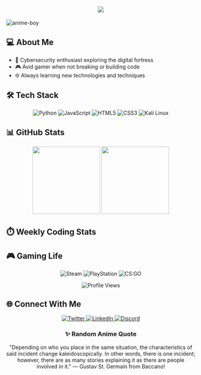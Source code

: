 <!-- Header with animated text -->
<h1 align="center">
  <img src="https://readme-typing-svg.herokuapp.com/?lines=Hello+World!;I'm+Adam+Guerchi;Coder+|+Security+Enthusiast&center=true&size=27&color=58a6ff">
</h1>

<!-- Anime-inspired banner -->

  ![anime-boy](https://github.com/user-attachments/assets/c09f55a3-8354-4336-845a-b539298a45ab)


## 💻 About Me

- 🔐 Cybersecurity enthusiast exploring the digital fortress
- 🎮 Avid gamer when not breaking or building code
- 🌐 Always learning new technologies and techniques

<!-- Tech Stack with Icons -->
## 🛠️ Tech Stack

<p align="center">
  <img src="https://img.shields.io/badge/Python-3776AB?style=for-the-badge&logo=python&logoColor=white" alt="Python" />
  <img src="https://img.shields.io/badge/JavaScript-F7DF1E?style=for-the-badge&logo=javascript&logoColor=black" alt="JavaScript" />
  <img src="https://img.shields.io/badge/HTML5-E34F26?style=for-the-badge&logo=html5&logoColor=white" alt="HTML5" />
  <img src="https://img.shields.io/badge/CSS3-1572B6?style=for-the-badge&logo=css3&logoColor=white" alt="CSS3" />
  <img src="https://img.shields.io/badge/Kali_Linux-557C94?style=for-the-badge&logo=kali-linux&logoColor=white" alt="Kali Linux" />
</p>

<!-- GitHub Stats with anime theme -->
## 📊 GitHub Stats

<div align="center">
  <img height="180em" src="https://github-readme-stats.vercel.app/api?username=AdamGr2002&show_icons=true&theme=tokyonight&include_all_commits=true&count_private=true"/>
  <img height="180em" src="https://github-readme-stats.vercel.app/api/top-langs/?username=AdamGr2002&layout=compact&langs_count=7&theme=tokyonight"/>
</div>

<!-- Dynamic WakaTime stats -->
## ⏱️ Weekly Coding Stats

<!--START_SECTION:waka-->
<!--END_SECTION:waka-->

<!-- Cybersecurity section with custom badges -->

<!-- Gaming section with custom badges -->
## 🎮 Gaming Life

<p align="center">
  <img src="https://img.shields.io/badge/Steam-000000?style=for-the-badge&logo=steam&logoColor=white" alt="Steam" />
  <img src="https://img.shields.io/badge/PlayStation-003791?style=for-the-badge&logo=playstation&logoColor=white" alt="PlayStation" />
  <img src="https://img.shields.io/badge/Counter_Strike-000000?style=for-the-badge&logo=counter-strike&logoColor=white" alt="CS:GO" />
</p>

<!-- Anime-inspired footer with visitor counter -->
<div align="center">
  <img src="https://komarev.com/ghpvc/?username=AdamGr2002&color=blueviolet&style=for-the-badge" alt="Profile Views" />
</div>

<!-- Connect Section -->
## 🌐 Connect With Me

<p align="center">
  <a href="https://x.com/AdamG2">
    <img src="https://img.shields.io/badge/Twitter-1DA1F2?style=for-the-badge&logo=twitter&logoColor=white" alt="Twitter" />
  </a>
  <a href="https://www.linkedin.com/in/adam-guerchy/">
    <img src="https://img.shields.io/badge/LinkedIn-0077B5?style=for-the-badge&logo=linkedin&logoColor=white" alt="LinkedIn" />
  </a>
  <a href="https://discord.gg/ad9m.">
    <img src="https://img.shields.io/badge/Discord-7289DA?style=for-the-badge&logo=discord&logoColor=white" alt="Discord" />
  </a>
</p>

<!-- Random Anime Quote (requires workflow) -->
<h3 align="center">✨ Random Anime Quote</h3>
<p align="center" id="anime-quote">"Depending on who you place in the same situation, the characteristics of said incident change kaleidoscopically. In other words, there is one incident; however, there are as many stories explaining it as there are people involved in it." — Gustav St. Germain from Baccano!</p>
<!---
AdamGr2002/AdamGr2002 is a ✨ special ✨ repository because its `README.md` (this file) appears on your GitHub profile.
You can click the Preview link to take a look at your changes.
--->
